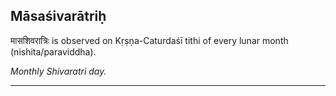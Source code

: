 ## Māsaśivarātriḥ
मासशिवरात्रिः is observed on Kṛṣṇa-Caturdaśī tithi of every lunar month (nishita/paraviddha).

_Monthly Shivaratri day._

---
